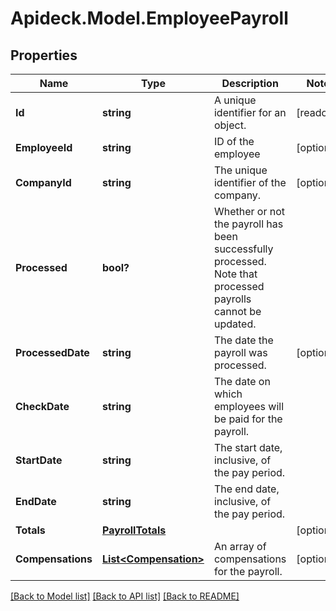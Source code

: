 # Apideck.Model.EmployeePayroll

## Properties

Name | Type | Description | Notes
------------ | ------------- | ------------- | -------------
**Id** | **string** | A unique identifier for an object. | [readonly] 
**EmployeeId** | **string** | ID of the employee | [optional] 
**CompanyId** | **string** | The unique identifier of the company. | [optional] 
**Processed** | **bool?** | Whether or not the payroll has been successfully processed. Note that processed payrolls cannot be updated. | 
**ProcessedDate** | **string** | The date the payroll was processed. | [optional] 
**CheckDate** | **string** | The date on which employees will be paid for the payroll. | 
**StartDate** | **string** | The start date, inclusive, of the pay period. | 
**EndDate** | **string** | The end date, inclusive, of the pay period. | 
**Totals** | [**PayrollTotals**](PayrollTotals.md) |  | [optional] 
**Compensations** | [**List&lt;Compensation&gt;**](Compensation.md) | An array of compensations for the payroll. | [optional] 

[[Back to Model list]](../README.md#documentation-for-models) [[Back to API list]](../README.md#documentation-for-api-endpoints) [[Back to README]](../README.md)

